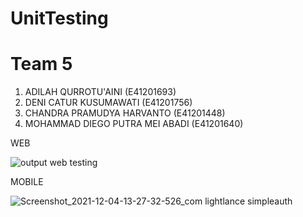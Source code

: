 # UnitTesting

# Team 5

1. ADILAH QURROTU'AINI            (E41201693)
2. DENI CATUR KUSUMAWATI          (E41201756)
3. CHANDRA PRAMUDYA HARVANTO      (E41201448)
4. MOHAMMAD DIEGO PUTRA MEI ABADI (E41201640)

WEB

![output web testing](https://user-images.githubusercontent.com/33256041/144616212-fb87b2e0-f0e3-4da8-9100-3b27bc0c5cd3.jpeg)


MOBILE

![Screenshot_2021-12-04-13-27-32-526_com lightlance simpleauth](https://user-images.githubusercontent.com/33256041/144700215-33bfd2ba-73f7-4e1f-a9ea-855683d852bc.jpg)

